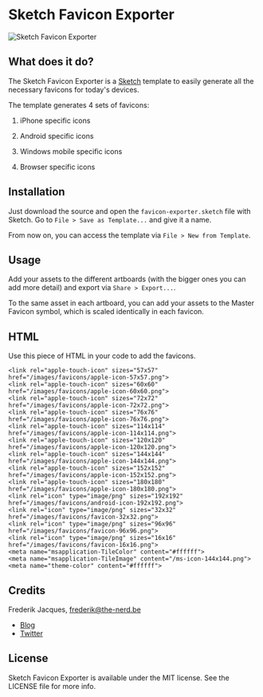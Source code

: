 # Sketch Favicon Exporter

![Sketch Favicon Exporter](http://cl.ly/3l190Z2V280E/sketch-app-favicon-exporter-blog-header.jpg)

## What does it do?
The Sketch Favicon Exporter is a [Sketch](https://www.sketchapp.com) template to easily generate all the necessary favicons for today's devices.

The template generates 4 sets of favicons:

1. iPhone specific icons

2. Android specific icons

3. Windows mobile specific icons

4. Browser specific icons


## Installation
Just download the source and open the `favicon-exporter.sketch` file with Sketch. Go to `File > Save as Template...` and give it a name.

From now on, you can access the template via `File > New from Template`.

## Usage
Add your assets to the different artboards (with the bigger ones you can add more detail) and export via `Share > Export...`.

To the same asset in each artboard, you can add your assets to the Master Favicon symbol, which is scaled identically in each favicon.

## HTML
Use this piece of HTML in your code to add the favicons.

```
<link rel="apple-touch-icon" sizes="57x57" href="/images/favicons/apple-icon-57x57.png">
<link rel="apple-touch-icon" sizes="60x60" href="/images/favicons/apple-icon-60x60.png">
<link rel="apple-touch-icon" sizes="72x72" href="/images/favicons/apple-icon-72x72.png">
<link rel="apple-touch-icon" sizes="76x76" href="/images/favicons/apple-icon-76x76.png">
<link rel="apple-touch-icon" sizes="114x114" href="/images/favicons/apple-icon-114x114.png">
<link rel="apple-touch-icon" sizes="120x120" href="/images/favicons/apple-icon-120x120.png">
<link rel="apple-touch-icon" sizes="144x144" href="/images/favicons/apple-icon-144x144.png">
<link rel="apple-touch-icon" sizes="152x152" href="/images/favicons/apple-icon-152x152.png">
<link rel="apple-touch-icon" sizes="180x180" href="/images/favicons/apple-icon-180x180.png">
<link rel="icon" type="image/png" sizes="192x192"  href="/images/favicons/android-icon-192x192.png">
<link rel="icon" type="image/png" sizes="32x32" href="/images/favicons/favicon-32x32.png">
<link rel="icon" type="image/png" sizes="96x96" href="/images/favicons/favicon-96x96.png">
<link rel="icon" type="image/png" sizes="16x16" href="/images/favicons/favicon-16x16.png">
<meta name="msapplication-TileColor" content="#ffffff">
<meta name="msapplication-TileImage" content="/ms-icon-144x144.png">
<meta name="theme-color" content="#ffffff">
```

## Credits
Frederik Jacques, frederik@the-nerd.be

* [Blog](http://www.the-nerd.be/blog)
* [Twitter](http://www.twitter.com/thenerd_be)

## License

Sketch Favicon Exporter is available under the MIT license. See the LICENSE file for more info.
